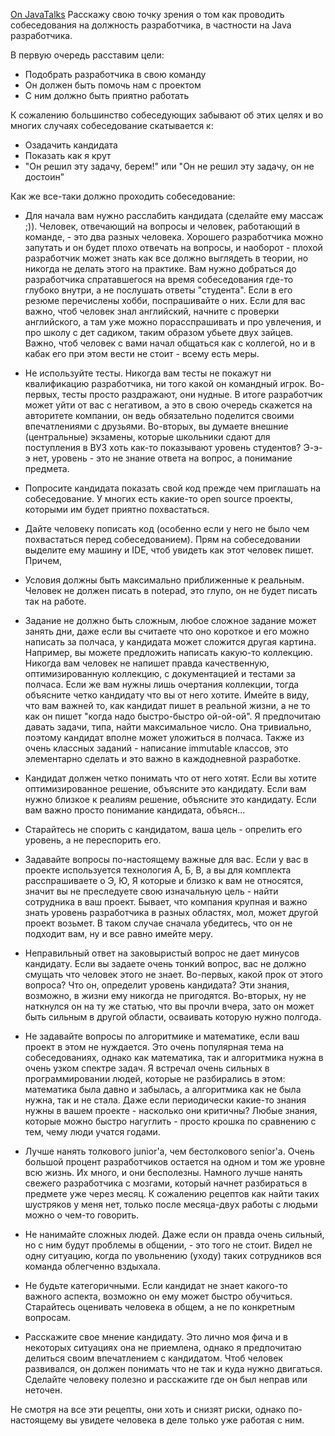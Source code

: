 [On JavaTalks](http://articles.javatalks.ru/articles/11)
Расскажу свою точку зрения о том как проводить собеседования на должность разработчика, в частности на Java разработчика.

В первую очередь расставим цели:
* Подобрать разработчика в свою команду
* Он должен быть помочь нам с проектом
* С ним должно быть приятно работать

К сожалению большинство собеседующих забывают об этих целях и во многих случаях собеседование скатывается к:
* Озадачить кандидата
* Показать как я крут
* "Он решил эту задачу, берем!" или "Он не решил эту задачу, он не достоин"

Как же все-таки должно проходить собеседование:
* Для начала вам нужно расслабить кандидата (сделайте ему массаж ;)). Человек, отвечающий на вопросы и человек, работающий в команде, - это два разных человека. Хорошего разработчика можно запутать и он будет плохо отвечать на вопросы, и наоборот - плохой разработчик может знать как все должно выглядеть в теории, но никогда не делать этого на практике. Вам нужно добраться до разработчика спратавшегося на время собеседования где-то глубоко внутри, а не послушать ответы "студента".
Если в его резюме перечислены хобби, поспрашивайте о них. Если для вас важно, чтоб человек знал английский, начните с проверки английского, а там уже можно порасспрашивать и про увлечения, и про школу с дет садиком, таким образом убьете двух зайцев. Важно, чтоб человек с вами начал общаться как с коллегой, но и в кабак его при этом вести не стоит - всему есть меры.

* Не используйте тесты. Никогда вам тесты не покажут ни квалификацию разработчика, ни того какой он командный игрок. Во-первых, тесты просто раздражают, они нудные. В итоге разработчик может уйти от вас с негативом, а это в свою очередь скажется на авторитете компании, он ведь обязательно поделится своими впечатлениями с друзьями. Во-вторых, вы думаете внешние (центральные) экзамены, которые школьники сдают для поступления в ВУЗ хоть как-то показывают уровень студентов? Э-э-э нет, уровень - это не знание ответа на вопрос, а понимание предмета.
* Попросите кандидата показать свой код прежде чем приглашать на собеседование. У многих есть какие-то open source проекты, которыми им будет приятно похвастаться.
* Дайте человеку пописать код (особенно если у него не было чем похвастаться перед собеседованием). Прям на собеседовании выделите ему машину и IDE, чтоб увидеть как этот человек пишет. Причем,
 * Условия должны быть максимально приближенные к реальным. Человек не должен писать в notepad, это глупо, он не будет писать так на работе.
 * Задание не должно быть сложным, любое сложное задание может занять дни, даже если вы считаете что оно короткое и его можно написать за полчаса, у кандидата может сложится другая картина. Например, вы можете предложить написать какую-то коллекцию. Никогда вам человек не напишет правда качественную, оптимизированную коллекцию, с документацией и тестами за полчаса. Если же вам нужны лишь очертания коллекции, тогда объясните четко кандидату что вы от него хотите. Имейте в виду, что вам важней то, как кандидат пишет в реальной жизни, а не то как он пишет "когда надо быстро-быстро ой-ой-ой". Я предпочитаю давать задачи, типа, найти максимальное число. Она тривиально, поэтому кандидат вполне может уложиться в полчаса. Также из очень классных заданий - написание immutable классов, это элементарно сделать и это важно в каждодневной разработке.
 * Кандидат должен четко понимать что от него хотят. Если вы хотите оптимизированное решение, объясните это кандидату. Если вам нужно близкое к реалиям решение, объясните это кандидату. Если вам важно просто понимание кандидата, объясн...
* Старайтесь не спорить с кандидатом, ваша цель - опрелить его уровень, а не переспорить его.
* Задавайте вопросы по-настоящему важные для вас. Если у вас в проекте используется технология А, Б, В, а вы для комплекта расспрашиваете о Э, Ю, Я которые и близко к вам не относятся, значит вы не преследуете свою изначальную цель - найти сотрудника в ваш проект.
Бывает, что компания крупная и важно знать уровень разработчика в разных областях, мол, может другой проект возьмет. В таком случае сначала убедитесь, что он не подходит вам, ну и все равно имейте меру.
* Неправильный ответ на заковыристый вопрос не дает минусов кандидату. Если вы задаете очень тонкий вопрос, вас не должно смущать что человек этого не знает. Во-первых, какой прок от этого вопроса? Что он, определит уровень кандидата? Эти знания, возможно, в жизни ему никогда не пригодятся. Во-вторых, ну не наткнулся он на ту же статью, что вы прочли вчера, зато он может быть сильным в другой области, осваивать которую нужно полгода.
* Не задавайте вопросы по алгоритмике и математике, если ваш проект в этом не нуждается. Это очень популярная тема на собеседованиях, однако как математика, так и алгоритмика нужна в очень узком спектре задач. Я встречал очень сильных в программировании людей, которые не разбирались в этом: математика была давно и забылась, а алгоритмика как не была нужна, так и не стала. Даже если периодически какие-то знания нужны в вашем проекте - насколько они критичны? Любые знания, которые можно быстро нагуглить - просто крошка по сравнению с тем, чему люди учатся годами.
* Лучше нанять толкового junior'a, чем бестолкового senior'a. Очень большой процент разработчиков остается на одном и том же уровне всю жизнь. Их много, и они бесполезны. Намного лучше нанять свежего разработчика с мозгами, который начнет разбираться в предмете уже через месяц. К сожалению рецептов как найти таких шустряков у меня нет, только после месяца-двух работы с людьми можно о чем-то говорить.
* Не нанимайте сложных людей. Даже если он правда очень сильный, но с ним будут проблемы в общении, - это того не стоит. Видел не одну ситуацию, когда по увольнению (уходу) таких сотрудников вся команда облегченно вздыхала.
* Не будьте категоричными. Если кандидат не знает какого-то важного аспекта, возможно он ему может быстро обучиться. Старайтесь оценивать человека в общем, а не по конкретным вопросам.
* Расскажите свое мнение кандидату. Это лично моя фича и в некоторых ситуациях она не приемлена, однако я предпочитаю делиться своим впечатлением с кандидатом. Чтоб человек развивался, он должен понимать что не так и куда нужно двигаться. Сделайте человеку полезно и расскажите где он был неправ или неточен.

Не смотря на все эти рецепты, они хоть и снизят риски, однако по-настоящему вы увидете человека в деле только уже работая с ним.